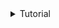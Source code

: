 
<details>
    <summary>Tutorial</summary>
    ```
    Since we cannot add candies to any boxes, we have to make the nubmer of candies of all the boxes equal to the minimum number of candies in a box, i.e. total number of candies to eat is ![](https://latex.codecogs.com/svg.image?\sum_{i=1}^{n}(a_i-min(a))).
    ```
</details>
